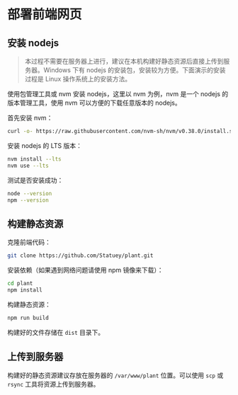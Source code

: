# 部署前端网页

## 安装 nodejs

> 本过程不需要在服务器上进行，建议在本机构建好静态资源后直接上传到服务器。Windows 下有 nodejs 的安装包，安装较为方便。下面演示的安装过程是 Linux 
> 操作系统上的安装方法。

使用包管理工具或 nvm 安装 nodejs，这里以 nvm 为例，nvm 是一个 nodejs 的版本管理工具，使用 nvm 可以方便的下载任意版本的 nodejs。

首先安装 nvm：

```sh
curl -o- https://raw.githubusercontent.com/nvm-sh/nvm/v0.38.0/install.sh | bash
```

安装 nodejs 的 LTS 版本：

```sh
nvm install --lts
nvm use --lts
```

测试是否安装成功：

```sh
node --version
npm --version
```

## 构建静态资源

克隆前端代码：

```sh
git clone https://github.com/Statuey/plant.git
```

安装依赖（如果遇到网络问题请使用 npm 镜像来下载）：

```sh
cd plant
npm install
```

构建静态资源：

```sh
npm run build
```

构建好的文件存储在 `dist` 目录下。

## 上传到服务器

构建好的静态资源建议存放在服务器的 `/var/www/plant` 位置。可以使用 `scp` 或 `rsync` 工具将资源上传到服务器。
